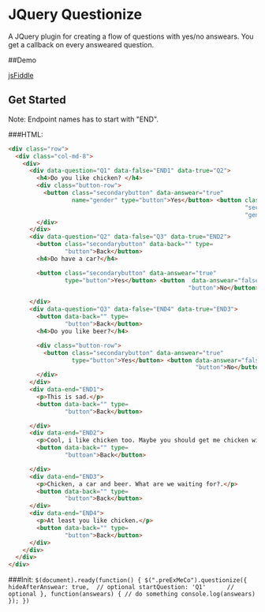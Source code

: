 # JQuery Questionize
A JQuery plugin for creating a flow of questions with yes/no answears. You get a callback on every answeared question.

##Demo

[jsFiddle](https://jsfiddle.net/amkv64ey/)


## Get Started

Note: Endpoint names has to start with "END".

###HTML:

```html
<div class="row">
  <div class="col-md-8">
    <div>
      <div data-question="Q1" data-false="END1" data-true="Q2">
        <h4>Do you like chicken? </h4>
        <div class="button-row">
          <button class="secondarybutton" data-answear="true"
                  name="gender" type="button">Yes</button> <button class=
                                                                   "secondarybutton selected" data-answear="false" name=
                                                                   "gender" type="button">No</button>
        </div>
      </div>
      <div data-question="Q2" data-false="Q3" data-true="END2">
        <button class="secondarybutton" data-back="" type=
                "button">Back</button>
        <h4>Do have a car?</h4>

        <button class="secondarybutton" data-answear="true"
                type="button">Yes</button> <button  data-answear="false" type=
                                                   "button">No</button>

      </div>
      <div data-question="Q3" data-false="END4" data-true="END3">
        <button data-back="" type=
                "button">Back</button>
        <h4>Do you like beer?</h4>

        <div class="button-row">
          <button class="secondarybutton" data-answear="true"
                  type="button">Yes</button> <button data-answear="false" type=
                                                     "button">No</button>
        </div>
      </div>
      <div data-end="END1">
        <p>This is sad.</p>
        <button data-back="" type=
                "button">Back</button>

      </div>
      <div data-end="END2">
        <p>Cool, i like chicken too. Maybe you should get me chicken with your car.</p>
        <button data-back="" type=
                "buttoan">Back</button>

      </div>
      <div data-end="END3">
        <p>Chicken, a car and beer. What are we waiting for?.</p>
        <button data-back="" type=
                "button">Back</button>
      </div>
      <div data-end="END4">
        <p>At least you like chicken.</p>
        <button data-back="" type=
                "button">Back</button>
      </div>
    </div>
  </div>
</div>
```

###Init:
`
$(document).ready(function() {
    $(".preExMeCo").questionize({
        hideAfterAnswear: true,  // optional
        startQuestion: 'Q1' 	 // optional
    }, function(answears) {
    	// do something
        console.log(answears)
    });
})
`